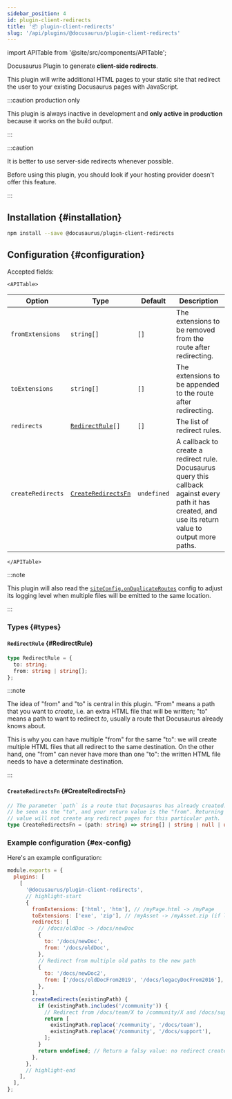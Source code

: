 ```yaml
---
sidebar_position: 4
id: plugin-client-redirects
title: '📦 plugin-client-redirects'
slug: '/api/plugins/@docusaurus/plugin-client-redirects'
---
```


import APITable from '@site/src/components/APITable';

Docusaurus Plugin to generate **client-side redirects**.

This plugin will write additional HTML pages to your static site that redirect the user to your existing Docusaurus pages with JavaScript.

:::caution production only

This plugin is always inactive in development and **only active in production** because it works on the build output.

:::

:::caution

It is better to use server-side redirects whenever possible.

Before using this plugin, you should look if your hosting provider doesn't offer this feature.

:::

## Installation {#installation}

```bash npm2yarn
npm install --save @docusaurus/plugin-client-redirects
```

## Configuration {#configuration}

Accepted fields:

```mdx-code-block
<APITable>
```

| Option | Type | Default | Description |
| --- | --- | --- | --- |
| `fromExtensions` | `string[]` | `[]` | The extensions to be removed from the route after redirecting. |
| `toExtensions` | `string[]` | `[]` | The extensions to be appended to the route after redirecting. |
| `redirects` | <code><a href="#RedirectRule">RedirectRule</a>[]</code> | `[]` | The list of redirect rules. |
| `createRedirects` | <code><a href="#CreateRedirectsFn">CreateRedirectsFn</a></code> | `undefined` | A callback to create a redirect rule. Docusaurus query this callback against every path it has created, and use its return value to output more paths. |

```mdx-code-block
</APITable>
```

:::note

This plugin will also read the [`siteConfig.onDuplicateRoutes`](../docusaurus.config.js.md#onDuplicateRoutes) config to adjust its logging level when multiple files will be emitted to the same location.

:::

### Types {#types}

#### `RedirectRule` {#RedirectRule}

```ts
type RedirectRule = {
  to: string;
  from: string | string[];
};
```

:::note

The idea of "from" and "to" is central in this plugin. "From" means a path that you want to _create_, i.e. an extra HTML file that will be written; "to" means a path to want to redirect _to_, usually a route that Docusaurus already knows about.

This is why you can have multiple "from" for the same "to": we will create multiple HTML files that all redirect to the same destination. On the other hand, one "from" can never have more than one "to": the written HTML file needs to have a determinate destination.

:::

#### `CreateRedirectsFn` {#CreateRedirectsFn}

```ts
// The parameter `path` is a route that Docusaurus has already created. It can
// be seen as the "to", and your return value is the "from". Returning a falsy
// value will not create any redirect pages for this particular path.
type CreateRedirectsFn = (path: string) => string[] | string | null | undefined;
```

### Example configuration {#ex-config}

Here's an example configuration:

```js title="docusaurus.config.js"
module.exports = {
  plugins: [
    [
      '@docusaurus/plugin-client-redirects',
      // highlight-start
      {
        fromExtensions: ['html', 'htm'], // /myPage.html -> /myPage
        toExtensions: ['exe', 'zip'], // /myAsset -> /myAsset.zip (if latter exists)
        redirects: [
          // /docs/oldDoc -> /docs/newDoc
          {
            to: '/docs/newDoc',
            from: '/docs/oldDoc',
          },
          // Redirect from multiple old paths to the new path
          {
            to: '/docs/newDoc2',
            from: ['/docs/oldDocFrom2019', '/docs/legacyDocFrom2016'],
          },
        ],
        createRedirects(existingPath) {
          if (existingPath.includes('/community')) {
            // Redirect from /docs/team/X to /community/X and /docs/support/X to /community/X
            return [
              existingPath.replace('/community', '/docs/team'),
              existingPath.replace('/community', '/docs/support'),
            ];
          }
          return undefined; // Return a falsy value: no redirect created
        },
      },
      // highlight-end
    ],
  ],
};
```
